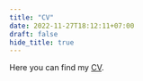 ```yaml
---
title: "CV"
date: 2022-11-27T18:12:11+07:00
draft: false
hide_title: true
---
```


Here you can find my [CV](https://github.com/quanganhtranngo/quanganhtranngo.github.io/blob/main/static/AlexTran_CV.docx).
